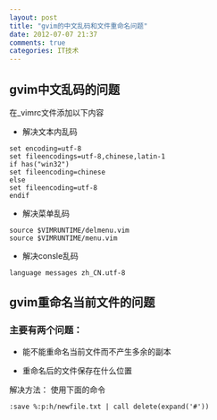 ```yaml
---
layout: post
title: "gvim的中文乱码和文件重命名问题"
date: 2012-07-07 21:37
comments: true
categories: IT技术
---
```

## gvim中文乱码的问题 
在_vimrc文件添加以下内容

- 解决文本内乱码

``` vim
set encoding=utf-8
set fileencodings=utf-8,chinese,latin-1
if has("win32")
set fileencoding=chinese
else
set fileencoding=utf-8
endif
```


- 解决菜单乱码

``` shell
source $VIMRUNTIME/delmenu.vim
source $VIMRUNTIME/menu.vim
```

-  解决consle乱码
		
``` shell
language messages zh_CN.utf-8
```

<!-- more -->
## gvim重命名当前文件的问题 
### 主要有两个问题：
- 能不能重命名当前文件而不产生多余的副本 

- 重命名后的文件保存在什么位置 

解决方法： 使用下面的命令

`:save %:p:h/newfile.txt | call delete(expand('#'))`
